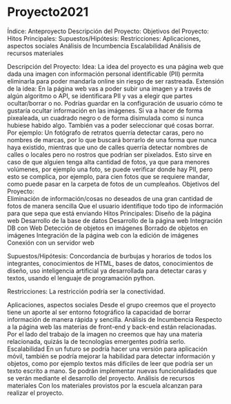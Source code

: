 # Proyecto2021

Índice:
Anteproyecto
Descripción del Proyecto:
Objetivos del Proyecto:
Hitos Principales:
Supuestos/Hipótesis:
Restricciones:
Aplicaciones, aspectos sociales
Análisis de Incumbencia
Escalabilidad
Análisis de recursos materiales

Descripción del Proyecto: 
Idea:
La idea del proyecto es una página web que dada una imagen con información personal identificable (PII) permita eliminarla para poder mandarla online sin riesgo de ser rastreada.
Extensión de la idea:
En la página web vas a poder subir una imagen y a través de algún algoritmo o API, se identificara PII y vas a elegir que partes ocultar/borrar o no.
Podrías guardar en la configuración de usuario cómo te gustaría ocultar información en las imágenes. Si va a hacer de forma pixealeada, un cuadrado negro o de forma disimulada como si nunca hubiese habido algo. También vas a poder seleccionar qué cosas borrar.
Por ejemplo: Un fotógrafo de retratos querría detectar caras, pero no nombres de marcas, por lo que buscará borrarlo de una forma que nunca haya existido, mientras que uno de calles querría detectar nombres de calles o locales pero no rostros que podrían ser pixelados.
Esto sirve en caso de que alguien tenga alta cantidad de fotos, ya que para menores volúmenes, por ejemplo una foto, se puede verificar donde hay PII, pero esto se complica, por ejemplo, para cien fotos que se requiere mandar, como puede pasar en la carpeta de fotos de un cumpleaños.
Objetivos del Proyecto: 	
Eliminación de información/cosas no deseados de una gran cantidad de fotos de manera sencilla
Que el usuario identifique todo tipo de información para que sepa que está enviando
Hitos Principales: 
Diseño de la página web
Desarrollo de la base de datos
Desarrollo de la página web
Integración DB con Web
Detección de objetos en imágenes
Borrado de objetos en imágenes
Integración de la página web con la edición de imágenes
Conexión con un servidor web

Supuestos/Hipótesis: 
Concordancia de burbujas y horarios de todos los integrantes, conocimientos de HTML, bases de datos, conocimientos de diseño, uso inteligencia artificial ya desarrollada para detectar caras y textos, usando el lenguaje de programación python.

Restricciones: 
La restricción podría ser la conectividad.

Aplicaciones, aspectos sociales
Desde el grupo creemos que el proyecto tiene un aporte al ser entorno fotográfico la capacidad de borrar información de manera rápida y sencilla.
Análisis de Incumbencia
Respecto a la página web las materias de front-end y back-end están relacionadas. Por el lado del trabajo de la imagen no creemos que hay una materia relacionada, quizás la de tecnologías emergentes podría serlo.
Escalabilidad
En un futuro se podría hacer una versión para aplicación móvil, también se podría mejorar la habilidad para detectar información y objetos, como por ejemplo textos más difíciles de leer que podría ser un texto escrito a mano. Se podrán implementar nuevas funcionalidades que se verán mediante el desarrollo del proyecto.
Análisis de recursos materiales
Con los materiales provistos por la escuela alcanzan para realizar el proyecto.
